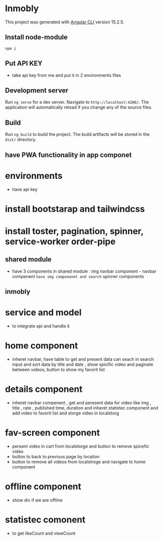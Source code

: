 # Inmobly

This project was generated with [Angular CLI](https://github.com/angular/angular-cli) version 15.2.5.

## Install node-module

`npm i`

## Put API KEY
 - take api key from me and put it in 2 environments files

## Development server

Run `ng serve` for a dev server. Navigate to `http://localhost:4200/`. The application will automatically reload if you change any of the source files.

## Build

Run `ng build` to build the project. The build artifacts will be stored in the `dist/` directory.

## have PWA functionality in app componet

# environments

- have api key

# install bootstarap and tailwindcss

# install toster, pagination, spinner, service-worker order-pipe

## shared module

- have 3 components in shared module : img navbar component - navbar compenent `have img componenet and search` spinner components

## inmobly

# service and model

- to integrate api and handle it

# home component

- inheret navbar, have table to get and present data
  can seach in search input and sort data by title and date , show spicific video and paginate between videos, button to show my favorit list

# details component

- inheret navbar compenent , get and peresent data for video like img , title , rate , published time, duration and inheret statistec component and add video to favorit list and storge video in localstorg

# fav-screen component

- persent video in cart from localstorge and button to remove spicefic video
- button to back to previous page by location
- button to remove all videos from localstroge and navigate to home component

# offline component

- show div if we are offline

# statistec comonent

- to get likeCount and viewCount
